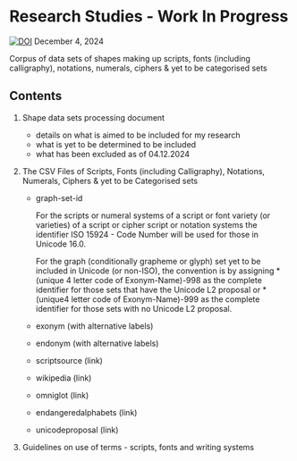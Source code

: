# Research Studies - Work In Progress

[![DOI](https://zenodo.org/badge/896542131.svg)](https://doi.org/10.5281/zenodo.14251208) December 4, 2024

Corpus of data sets of shapes making up scripts, fonts (including calligraphy), notations, numerals, ciphers &amp; yet to be categorised sets

## Contents
1. Shape data sets processing document
    - details on what is aimed to be included for my research
    - what is yet to be determined to be included
    - what has been excluded as of 04.12.2024

2. The CSV Files of Scripts, Fonts (including Calligraphy), Notations, Numerals, Ciphers & yet to be Categorised sets
    - graph-set-id

        For the scripts or numeral systems of a script or font variety (or varieties) of a script or cipher script or notation systems the identifier ISO 15924 - Code Number will be used for those in Unicode 16.0.

        For the graph (conditionally grapheme or glyph) set yet to be included in Unicode (or non-ISO), the convention is by assigning *(unique 4 letter code of Exonym-Name)-998 as the complete identifier for those sets that have the Unicode L2 proposal or *(unique4 letter code of Exonym-Name)-999 as the complete identifier for those sets with no Unicode L2 proposal.

    - exonym (with alternative labels)
    - endonym (with alternative labels)
    - scriptsource (link)
    - wikipedia (link)
    - omniglot (link)
    - endangeredalphabets (link)
    - unicodeproposal (link)

3. Guidelines on use of terms - scripts, fonts and writing systems


